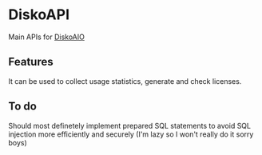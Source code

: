# DiskoAPI
Main APIs for [DiskoAIO](https://github.com/BomboBombone/DiskoAIO)

## Features
It can be used to collect usage statistics, generate and check licenses.

## To do
Should most definetely implement prepared SQL statements to avoid SQL injection more efficiently and securely (I'm lazy so I won't really do it sorry boys)
